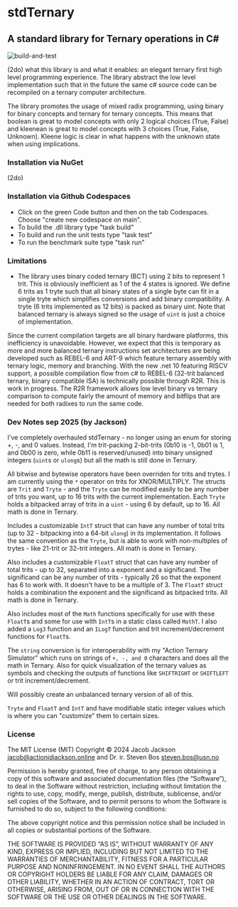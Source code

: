 # stdTernary #
## A standard library for Ternary operations in C# ##
![build-and-test](https://github.com/actionjdjackson/stdTernary/actions/workflows/build-and-test.yml/badge.svg?event=push)

(2do) what this library is and what it enables: an elegant ternary first high level programming experience. The library abstract the low level implementation such that in the future the same c# source code can be recompiled on a ternary computer architecture. 

The library promotes the usage of mixed radix programming, using binary for binary concepts and ternary for ternary concepts. This means that boolean is great to model concepts with only 2 logical choices (True, False) and kleenean is great to model concepts with 3 choices (True, False, Unknown). Kleene logic is clear in what happens with the unknown state when using implications.    

### Installation via NuGet
(2do) 

### Installation via Github Codespaces
- Click on the green Code button and then on the tab Codespaces. Choose "create new codespace on main".
- To build the .dll library type "task build"
- To build and run the unit tests type "task test" 
- To run the benchmark suite type "task run"

### Limitations
- The library uses binary coded ternary (BCT) using 2 bits to represent 1 trit. This is obviously inefficient as 1 of the 4 states is ignored. We define 6 trits as 1 tryte such that all binary states of a single byte can fit in a single tryte which simplifies conversions and add binary compatibility. A tryte (6 trits implemented as 12 bits) is packed as binary uint. Note that balanced ternary is always signed so the usage of `uint` is just a choice of implementation. 

Since the current compilation targets are all binary hardware platforms, this inefficiency is unavoidable. However, we expect that this is temporary as more and more balanced ternary instructions set architectures are being developed such as REBEL-6 and ART-9 which feature ternary assembly with ternary logic, memory and branching. With the new .net 10 featuring RISCV support, a possible compilation flow from c# to REBEL-6 (32-trit balanced ternary, binary compatible ISA) is technically possible through R2R. This is work in progress. The R2R framework allows low level binary vs ternary comparison to compute fairly the amount of memory and bitflips that are needed for both radixes to run the same code. 

### Dev Notes sep 2025 (by Jackson)
I've completely overhauled stdTernary - no longer using an enum for storing +, -, and 0 values. Instead, I'm trit-packing 2-bit-trits (0b10 is -1, 0b01 is 1, and 0b00 is zero, while 0b11 is reserved/unused) into binary unsigned integers (`uint`s or `ulong`s) but all the math is still done in Ternary.

All bitwise and bytewise operators have been overriden for trits and trytes. I am currently using the `*` operator on trits for XNOR/MULTIPLY. The structs are `Trit` and `Tryte` - and the `Tryte` can be modified easily to be any number of trits you want, up to 16 trits with the current implementation. Each `Tryte` holds a bitpacked array of trits in a `uint` - using 6 by default, up to 16. All math is done in Ternary.

Includes a customizable `IntT` struct that can have any number of total trits (up to 32 - bitpacking into a 64-bit `ulong`) in its implementation. It follows the same convention as the `Tryte`, but is able to work with non-multiples of trytes - like 21-trit or 32-trit integers. All math is done in Ternary.

Also includes a customizable `FloatT` struct that can have any number of total trits - up to 32, separated into a exponent and a significand. The significand can be any number of trits - typically 26 so that the exponent has 6 to work with. It doesn't have to be a multiple of 3. The `FloatT` struct holds a combination the exponent and the significand as bitpacked trits. All math is done in Ternary.

Also includes most of the `Math` functions specifically for use with these `FloatT`s and some for use with `IntT`s in a static class called `MathT`. I also added a `Log3` function and an `ILogT` function and trit increment/decrement functions for `FloatT`s.

The `string` conversion is for interoperability with my "Action Ternary Simulator" which runs on strings of `+, -, and 0` characters and does all the math in Ternary. Also for quick visualization of the ternary values as symbols and checking the outputs of functions like `SHIFTRIGHT` or `SHIFTLEFT` or trit increment/decrement.

Will possibly create an unbalanced ternary version of all of this.

`Tryte` and `FloatT` and `IntT` and have modifiable static integer values which is where you can "customize" them to certain sizes.


### License ###
The MIT License (MIT)
Copyright © 2024 Jacob Jackson <jacob@actionjdjackson.online> and Dr. ir. Steven Bos <steven.bos@usn.no>

Permission is hereby granted, free of charge, to any person obtaining a copy of this software and associated documentation files (the “Software”), to deal in the Software without restriction, including without limitation the rights to use, copy, modify, merge, publish, distribute, sublicense, and/or sell copies of the Software, and to permit persons to whom the Software is furnished to do so, subject to the following conditions:

The above copyright notice and this permission notice shall be included in all copies or substantial portions of the Software.

THE SOFTWARE IS PROVIDED “AS IS”, WITHOUT WARRANTY OF ANY KIND, EXPRESS OR IMPLIED, INCLUDING BUT NOT LIMITED TO THE WARRANTIES OF MERCHANTABILITY, FITNESS FOR A PARTICULAR PURPOSE AND NONINFRINGEMENT. IN NO EVENT SHALL THE AUTHORS OR COPYRIGHT HOLDERS BE LIABLE FOR ANY CLAIM, DAMAGES OR OTHER LIABILITY, WHETHER IN AN ACTION OF CONTRACT, TORT OR OTHERWISE, ARISING FROM, OUT OF OR IN CONNECTION WITH THE SOFTWARE OR THE USE OR OTHER DEALINGS IN THE SOFTWARE.
